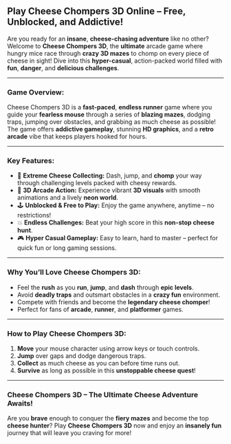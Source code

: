## **Play Cheese Chompers 3D Online – Free, Unblocked, and Addictive!**

Are you ready for an **insane**, **cheese-chasing adventure** like no other? Welcome to **Cheese Chompers 3D**, the **ultimate** arcade game where hungry mice race through **crazy 3D mazes** to chomp on every piece of cheese in sight! Dive into this **hyper-casual**, action-packed world filled with **fun**, **danger**, and **delicious challenges**.

---

### **Game Overview:**
Cheese Chompers 3D is a **fast-paced**, **endless runner** game where you guide your **fearless mouse** through a series of **blazing mazes**, dodging traps, jumping over obstacles, and grabbing as much cheese as possible! The game offers **addictive gameplay**, stunning **HD graphics**, and a **retro arcade** vibe that keeps players hooked for hours.

---

### **Key Features:**

- 🧀 **Extreme Cheese Collecting:** Dash, jump, and **chomp** your way through challenging levels packed with cheesy rewards.
- 🚀 **3D Arcade Action:** Experience vibrant **3D visuals** with smooth animations and a lively **neon world**.
- 🕹️ **Unblocked & Free to Play:** Enjoy the game anywhere, anytime – no restrictions!
- 💥 **Endless Challenges:** Beat your high score in this **non-stop cheese hunt**.
- 🎮 **Hyper Casual Gameplay:** Easy to learn, hard to master – perfect for quick fun or long gaming sessions.

---

### **Why You’ll Love Cheese Chompers 3D:**

- Feel the **rush** as you **run**, **jump**, and **dash** through **epic levels**.
- Avoid **deadly traps** and outsmart obstacles in a **crazy fun** environment.
- Compete with friends and become the **legendary cheese chomper**!
- Perfect for fans of **arcade**, **runner**, and **platformer** games.

---

### **How to Play Cheese Chompers 3D:**

1. **Move** your mouse character using arrow keys or touch controls.
2. **Jump** over gaps and dodge dangerous traps.
3. **Collect** as much cheese as you can before time runs out.
4. **Survive** as long as possible in this **unstoppable cheese quest**!

---

### **Cheese Chompers 3D – The Ultimate Cheese Adventure Awaits!**

Are you **brave** enough to conquer the **fiery mazes** and become the top **cheese hunter**? Play **Cheese Chompers 3D** now and enjoy an **insanely fun** journey that will leave you craving for more!

